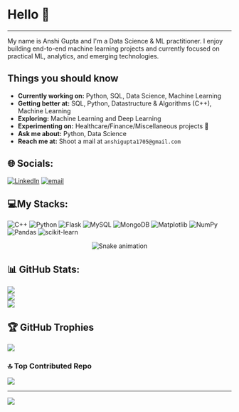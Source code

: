 <!-- Header -->
<h1 align="left">Hello 👋</h1>

---

<!-- Short intro -->
My name is Anshi Gupta and I'm a Data Science & ML practitioner. I enjoy building end-to-end machine learning projects and currently focused on practical ML, analytics, and emerging technologies.

## Things you should know
- **Currently working on:** Python, SQL, Data Science, Machine Learning
- **Getting better at:** SQL, Python, Datastructure & Algorithms (C++), Machine Learning
- **Exploring:** Machine Learning and Deep Learning
- **Experimenting on:** Healthcare/Finance/Miscellaneous projects 🧪
- **Ask me about:** Python, Data Science
- **Reach me at:** Shoot a mail at `anshigupta1705@gmail.com`

## 🌐 Socials:
[![LinkedIn](https://img.shields.io/badge/LinkedIn-%230077B5.svg?logo=linkedin&logoColor=white)](https://linkedin.com/in/anshi-gupta-29b01b2a1) [![email](https://img.shields.io/badge/Email-D14836?logo=gmail&logoColor=white)](mailto:anshigupta1705@gmail.com) 

## 💻My Stacks:
![C++](https://img.shields.io/badge/c++-%2300599C.svg?style=for-the-badge&logo=c%2B%2B&logoColor=white) ![Python](https://img.shields.io/badge/python-3670A0?style=for-the-badge&logo=python&logoColor=ffdd54) ![Flask](https://img.shields.io/badge/flask-%23000.svg?style=for-the-badge&logo=flask&logoColor=white) ![MySQL](https://img.shields.io/badge/mysql-4479A1.svg?style=for-the-badge&logo=mysql&logoColor=white) ![MongoDB](https://img.shields.io/badge/MongoDB-%234ea94b.svg?style=for-the-badge&logo=mongodb&logoColor=white) ![Matplotlib](https://img.shields.io/badge/Matplotlib-%23ffffff.svg?style=for-the-badge&logo=Matplotlib&logoColor=black) ![NumPy](https://img.shields.io/badge/numpy-%23013243.svg?style=for-the-badge&logo=numpy&logoColor=white) ![Pandas](https://img.shields.io/badge/pandas-%23150458.svg?style=for-the-badge&logo=pandas&logoColor=white) ![scikit-learn](https://img.shields.io/badge/scikit--learn-%23F7931E.svg?style=for-the-badge&logo=scikit-learn&logoColor=white)

<!-- Snake Game Repo View -->

<div align="center">
  <img src="https://profile-readme-generator.com/assets/snake.svg" alt="Snake animation" />
</div> 

## 📊 GitHub Stats:
![](https://github-readme-stats.vercel.app/api?username=anshiiig&theme=dark&hide_border=false&include_all_commits=true&count_private=false)<br/>
![](https://nirzak-streak-stats.vercel.app/?user=anshiiig&theme=dark&hide_border=false)<br/>
![](https://github-readme-stats.vercel.app/api/top-langs/?username=anshiiig&theme=dark&hide_border=false&include_all_commits=true&count_private=false&layout=compact)

## 🏆 GitHub Trophies
![](https://github-profile-trophy.vercel.app/?username=anshiiig&theme=radical&no-frame=false&no-bg=true&margin-w=4)


### 🔝 Top Contributed Repo
![](https://github-contributor-stats.vercel.app/api?username=anshiiig&limit=5&theme=dark&combine_all_yearly_contributions=true)

---
[![](https://visitcount.itsvg.in/api?id=anshiiig&icon=0&color=0)](https://visitcount.itsvg.in)

<!-- Proudly created with GPRM ( https://gprm.itsvg.in ) -->
